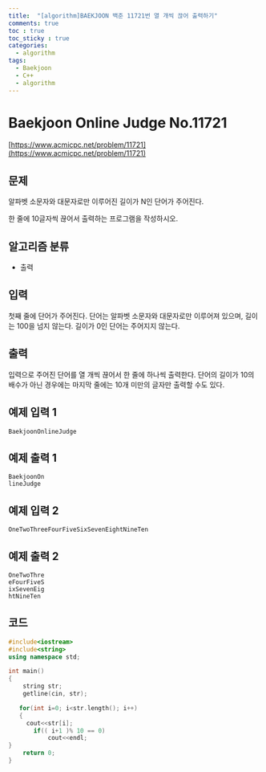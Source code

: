 ```yaml
---
title:  "[algorithm]BAEKJOON 백준 11721번 열 개씩 끊어 출력하기"
comments: true
toc : true
toc_sticky : true
categories:
  - algorithm
tags:
  - Baekjoon
  - C++
  - algorithm
---
```


# Baekjoon Online Judge No.11721

[https://www.acmicpc.net/problem/11721](https://www.acmicpc.net/problem/11721)

## 문제

알파벳 소문자와 대문자로만 이루어진 길이가 N인 단어가 주어진다.

한 줄에 10글자씩 끊어서 출력하는 프로그램을 작성하시오.



## 알고리즘 분류

- 출력



## 입력

첫째 줄에 단어가 주어진다. 단어는 알파벳 소문자와 대문자로만 이루어져 있으며, 길이는 100을 넘지 않는다. 길이가 0인 단어는 주어지지 않는다.



## 출력

입력으로 주어진 단어를 열 개씩 끊어서 한 줄에 하나씩 출력한다. 단어의 길이가 10의 배수가 아닌 경우에는 마지막 줄에는 10개 미만의 글자만 출력할 수도 있다.



## 예제 입력 1

```
BaekjoonOnlineJudge
```

## 예제 출력 1

```
BaekjoonOn
lineJudge
```

## 예제 입력 2

```
OneTwoThreeFourFiveSixSevenEightNineTen
```

## 예제 출력 2

```
OneTwoThre
eFourFiveS
ixSevenEig
htNineTen
```



## 코드

```c++
#include<iostream>
#include<string>
using namespace std;

int main()
{
	string str;
    getline(cin, str);

   for(int i=0; i<str.length(); i++)
   {
     cout<<str[i];
       if(( i+1 )% 10 == 0)
           cout<<endl;
}
	return 0;
}
```
